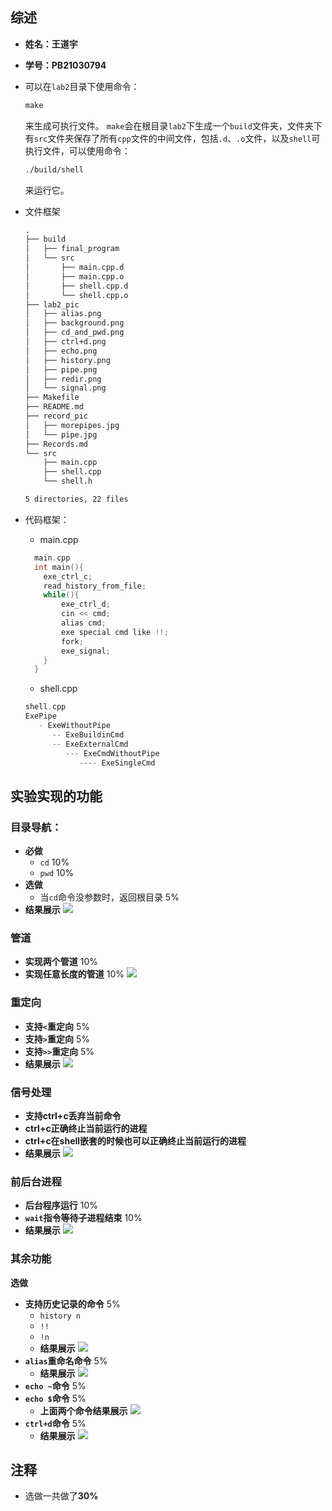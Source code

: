 ## 综述
- **姓名：王道宇**
- **学号：PB21030794**
- 可以在`lab2`目录下使用命令：
  ```txt
  make
  ```
  来生成可执行文件。
  `make`会在根目录`lab2`下生成一个`build`文件夹，文件夹下有`src`文件夹保存了所有`cpp`文件的中间文件，包括`.d`、`.o`文件，以及`shell`可执行文件，可以使用命令：
  ```txt
  ./build/shell
  ```
  来运行它。
  
- 文件框架
  ```txt
  .
  ├── build
  │   ├── final_program
  │   └── src
  │       ├── main.cpp.d
  │       ├── main.cpp.o
  │       ├── shell.cpp.d
  │       └── shell.cpp.o
  ├── lab2_pic
  │   ├── alias.png
  │   ├── background.png
  │   ├── cd_and_pwd.png
  │   ├── ctrl+d.png
  │   ├── echo.png
  │   ├── history.png
  │   ├── pipe.png
  │   ├── redir.png
  │   └── signal.png
  ├── Makefile
  ├── README.md
  ├── record_pic
  │   ├── morepipes.jpg
  │   └── pipe.jpg
  ├── Records.md
  └── src
      ├── main.cpp
      ├── shell.cpp
      └── shell.h

  5 directories, 22 files

  ```
- 代码框架：
  - main.cpp
  ```cpp
    main.cpp
    int main(){
      exe_ctrl_c;
      read_history_from_file;
      while(){
          exe_ctrl_d;
          cin << cmd;
          alias cmd;
          exe special cmd like !!;
          fork;
          exe_signal;
      }
    }
  ```
  - shell.cpp
  ```cpp
  shell.cpp
  ExePipe
     - ExeWithoutPipe
        -- ExeBuildinCmd
        -- ExeExternalCmd
           --- ExeCmdWithoutPipe
              ---- ExeSingleCmd
  ```
## 实验实现的功能
### 目录导航：
- **必做**
  - `cd`    10%
  - `pwd`    10%
- **选做**
  - 当`cd`命令没参数时，返回根目录    5%
- **结果展示**
![](README_pic/cd_and_pwd.png)
### 管道
- **实现两个管道**   10%
- **实现任意长度的管道**   10%
![](README_pic/pipe.png)
### 重定向
- **支持`<`重定向**    5%
- **支持`>`重定向**    5%
- **支持`>>`重定向**    5%
- **结果展示**
![](README_pic/redir.png)
### 信号处理
- **支持ctrl+c丢弃当前命令**
- **ctrl+c正确终止当前运行的进程**
- **ctrl+c在shell嵌套的时候也可以正确终止当前运行的进程**
- **结果展示**
![](README_pic/signal.png)
### 前后台进程
- **后台程序运行**    10%
- **`wait`指令等待子进程结束**    10%
- **结果展示**
![](README_pic/background.png)
### 其余功能
**选做**
- **支持历史记录的命令**    5%
  - `history n`
  - `!!`
  - `!n`
  - **结果展示**
  ![](README_pic/history.png)
- **`alias`重命名命令**    5%
  - **结果展示**
  ![](README_pic/alias.png)
- **`echo ~`命令**    5%
- **`echo $`命令**    5%
  - **上面两个命令结果展示**
  ![](README_pic/echo.png)
- **`ctrl+d`命令**    5%
  - **结果展示**
  ![](README_pic/ctrl+d.png)
## 注释
- 选做一共做了**30%**